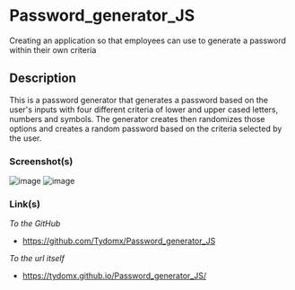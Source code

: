 # Password_generator_JS
Creating an application so that employees can use to generate a password within their own criteria

## Description ##
This is a password generator that generates a password based on the user's inputs with four different criteria of lower and upper cased letters, numbers and symbols. The generator creates then randomizes those options and creates a random password based on the criteria selected by the user.


### Screenshot(s) ###
![image](https://user-images.githubusercontent.com/99767019/163017450-0cf7e719-08b3-44fa-9dce-710e568d1dd9.png)
![image](https://user-images.githubusercontent.com/99767019/163017508-1a3aaea8-d8de-403d-804a-59951b4c0e00.png)

### Link(s) ###
*To the GitHub*
* https://github.com/Tydomx/Password_generator_JS

*To the url itself*
* https://tydomx.github.io/Password_generator_JS/
